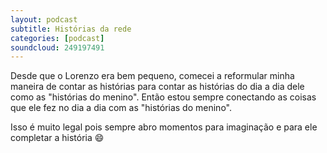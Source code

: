 ```yaml
---
layout: podcast
subtitle: Histórias da rede
categories: [podcast]
soundcloud: 249197491
---
```


Desde que o Lorenzo era bem pequeno, comecei a reformular minha maneira de
contar as histórias para contar as histórias do dia a dia dele como as
"histórias do menino". Então estou sempre conectando as coisas que ele fez no
dia a dia com as "histórias do menino".

Isso é muito legal pois sempre abro momentos para imaginação e para ele
completar a história :smile:
